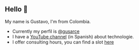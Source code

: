 ## Hello 👋

My name is Gustavo, I'm from Colombia.

* Currently my perfil is [@gusarce](https://github.com/gusarce) 
* I have a [YouTube channel](https://youtube.com/p) (in Spanish) about technologie.
* I offer consulting hours, you can find a slot [here](https://)

<!-- 
## Skills

* Using Kubernetes in Production since 2016
* AWS, Terraform, Docker, all the cloud stuff :) 
* Critical thinking, decision-making and problem solving skills
* Some Python coding
* Special skills and experience in fast growing startups.

## Contact

Find all of my socials and resume in my [website](https://fredrikson.com.ar)
--->
